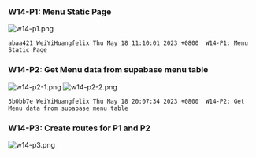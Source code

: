 ### W14-P1: Menu Static Page
 
![w14-p1.png](https://boadkpezbkrextxfzgiw.supabase.co/storage/v1/object/public/demo-26/md_img/w14-p1.png)
```
abaa421 WeiYiHuangfelix Thu May 18 11:10:01 2023 +0800  W14-P1: Menu Static Page
```
### W14-P2: Get Menu data from supabase menu table
![w14-p2-1.png](https://boadkpezbkrextxfzgiw.supabase.co/storage/v1/object/public/demo-26/md_img/w14-p2-1.png)
![w14-p2-2.png](https://boadkpezbkrextxfzgiw.supabase.co/storage/v1/object/public/demo-26/md_img/w14-p2-2.png)

```
3b0bb7e WeiYiHuangfelix Thu May 18 20:07:34 2023 +0800  W14-P2: Get Menu data from supabase menu table
```

### W14-P3: Create routes for P1 and P2
![w14-p3.png](https://boadkpezbkrextxfzgiw.supabase.co/storage/v1/object/public/demo-26/md_img/w14-p3.png)

```
